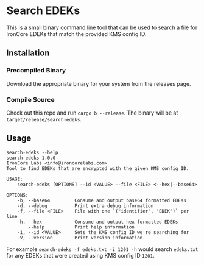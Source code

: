 # Search EDEKs

This is a small binary command line tool that can be used to search a file for IronCore EDEKs that match the provided KMS config ID.

## Installation

### Precompiled Binary

Download the appropriate binary for your system from the releases page.

### Compile Source

Check out this repo and run `cargo b --release`. The binary will be at `target/release/search-edeks`.

## Usage

```console
search-edeks --help
search-edeks 1.0.0
IronCore Labs <info@ironcorelabs.com>
Tool to find EDEKs that are encrypted with the given KMS config ID.

USAGE:
    search-edeks [OPTIONS] --id <VALUE> --file <FILE> <--hex|--base64>

OPTIONS:
    -b, --base64         Consume and output base64 formatted EDEKs
    -d, --debug          Print extra debug information
    -f, --file <FILE>    File with one `("identifier", "EDEK")` per line
    -h, --hex            Consume and output hex formatted EDEKs
        --help           Print help information
    -i, --id <VALUE>     Sets the KMS config ID we're searching for
    -V, --version        Print version information
```

For example `search-edeks -f edeks.txt -i 1201 -h` would search `edeks.txt` for any EDEKs that were created using KMS config ID `1201`.
